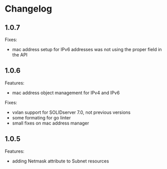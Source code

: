 # Changelog

## 1.0.7

Fixes:
* mac address setup for IPv6 addresses was not using the proper field in the API

## 1.0.6

Features:
* mac address object management for IPv4 and IPv6

Fixes:
* vxlan support for SOLIDserver 7.0, not previous versions
* some formating for go linter
* small fixes on mac address manager

## 1.0.5

Features:
* adding Netmask attribute to Subnet resources
